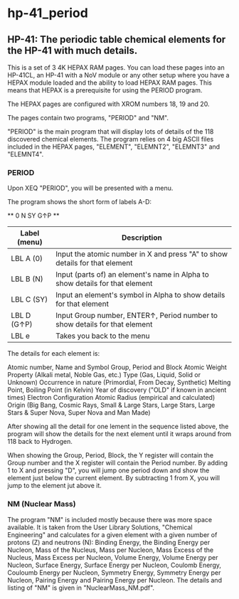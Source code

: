 # hp-41_period
## HP-41: The periodic table chemical elements for the HP-41 with much details.

This is a set of 3 4K HEPAX RAM pages. You can load these pages into an HP-41CL, an HP-41 with a NoV module or any other setup where you have a HEPAX module loaded and the ability to load HEPAX RAM pages. This means that HEPAX is a prerequisite for using the PERIOD program.

The HEPAX pages are configured with XROM numbers 18, 19 and 20.

The pages contain two programs, "PERIOD" and "NM".

"PERIOD" is the main program that will display lots of details of the 118 discovered chemical elements. The program relies on 4 big ASCII files included in the HEPAX pages, "ELEMENT", "ELEMNT2", "ELEMNT3" and "ELEMNT4". 

### PERIOD

Upon XEQ "PERIOD", you will be presented with a menu.

The program shows the short form of labels A-D:

**  0 N SY G↑P  **

Label (menu)	|Description
----------------|-----------
LBL A (0) |Input the atomic number in X and press "A" to show details for that element
LBL B (N) |Input (parts of) an element's name in Alpha to show details for that element
LBL C (SY) |Input an element's symbol in Alpha  to show details for that element
LBL D (G↑P) |Input Group number, ENTER↑, Period number to show details for that element
LBL e |Takes you back to the menu

The details for each element is:

Atomic number, Name and Symbol
Group, Period and Block
Atomic Weight
Property (Alkali metal, Noble Gas, etc.)
Type (Gas, Liquid, Solid or Unknown)
Occurrence in nature (Primordial, From Decay, Synthetic)
Melting Point, Boiling Point (in Kelvin)
Year of discovery ("OLD" if known in ancient times)
Electron Configuration
Atomic Radius (empirical and calculated)
Origin (Big Bang, Cosmic Rays, Small & Large Stars, Large Stars, Large Stars & Super Nova, Super Nova and Man Made)

After showing all the detail for one lement in the sequence listed above, the program will show the details for the next element until it wraps around from 118 back to Hydrogen.

When showing the Group, Period, Block, the Y register will contain the Group number and the X register will contain the Period number. By adding 1 to X and pressing "D", you will jump one period down and show the element just below the current element. By subtracting 1 from X, you will jump to the element jut above it.

### NM (Nuclear Mass)

The program "NM" is included mostly because there was more space available. It is taken from the User Library Solutions, "Chemical Engineering" and calculates for a given element with a given number of protons (Z) and neutrons (N): Binding Energy, the Binding Energy per Nucleon, Mass of the Nucleus, Mass per Nucleon, Mass Excess of the Nucleus, Mass Excess per Nucleon, Volume Energy, Volume Energy per Nucleon, Surface Energy, Surface Energy per Nucleon, Coulomb Energy, Couloumb Energy per Nucleon, Symmetry Energy, Symmetry Energy per Nucleon, Pairing Energy and Pairing Energy per Nucleon. The details and listing of "NM" is given in "NuclearMass_NM.pdf".

